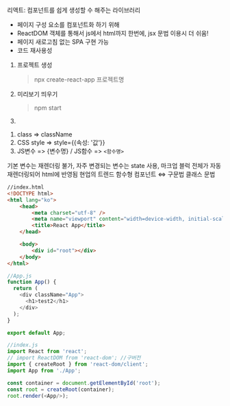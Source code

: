 <!-- 리액트가 뭐지, 왜 쓰지? -->
리액트: 컴포넌트를 쉽게 생성할 수 해주는 라이브러리
- 페이지 구성 요소를 컴포넌트화 하기 위해
- ReactDOM 객체를 통해서 js에서 html까지 한번에, jsx 문법 이용시 더 쉬움!
- 페이지 새로고침 없는 SPA 구현 가능
- 코드 재사용성

<!-- 터미널 기본 명령어 -->
1. 프로젝트 생성
    > npx create-react-app 프로젝트명
2. 미리보기 띄우기
    > npm start
3. 

<!-- 어떻게 쓰지? 기본 문법 -->
1) class => className
2) CSS style => style={{속성: '값'}}
3) JS변수 => {변수명} / JS함수 => `<함수명>`

<!-- 기타 특징 -->
기본 변수는 재렌더링 불가, 자주 변경되는 변수는 state 사용, 마크업 블럭 전체가 자동 재렌더링되어 html에 반영됨
현업의 트렌드 함수형 컴포넌트 ⇔ 구문법 클래스 문법

```html
//index.html
<!DOCTYPE html>
<html lang="ko">
    <head>
        <meta charset="utf-8" />
        <meta name="viewport" content="width=device-width, initial-scale=1" />
        <title>React App</title>
    </head>

    <body>
        <div id="root"></div>
    </body>
</html>
```
```js
//App.js
function App() {
  return (
    <div className="App">
      <h1>test2</h1>
    </div>
  );
}

export default App;
```
```js
//index.js
import React from 'react';
// import ReactDOM from 'react-dom'; //구버전
import { createRoot } from 'react-dom/client';
import App from './App';

const container = document.getElementById('root');
const root = createRoot(container);
root.render(<App/>);
```